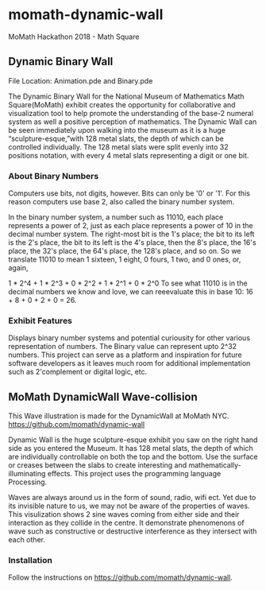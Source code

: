# momath-dynamic-wall

MoMath Hackathon 2018 - Math Square

## Dynamic Binary Wall
File Location: Animation.pde	and Binary.pde

The Dynamic Binary Wall for the National Museum of Mathematics Math Square(MoMath) exhibit creates the opportunity for collaborative and visualization tool to help promote the understanding of the base-2 numeral system as well a positive perception of mathematics. The Dynamic Wall can be seen immediately upon walking into the museum as it is a huge “sculpture-esque,”with 128 metal slats, the depth of which can be controlled individually. The 128 metal slats were split evenly into 32 positions notation, with every 4 metal slats representing a digit or one bit.

### About Binary Numbers
Computers use bits, not digits, however. Bits can only be '0' or '1'. For this reason computers use base 2, also called the binary number system.

In the binary number system, a number such as 11010, each place represents a power of 2, just as each place represents a power of 10 in the decimal number system. The right-most bit is the 1's place; the bit to its left is the 2's place, the bit to its left is the 4's place, then the 8's place, the 16's place, the 32's place, the 64's place, the 128's place, and so on. So we translate 11010 to mean 1 sixteen, 1 eight, 0 fours, 1 two, and 0 ones, or, again,

1 * 2^4 + 1 * 2^3 + 0 * 2^2 + 1 * 2^1 + 0 * 2^0
To see what 11010 is in the decimal numbers we know and love, we can reeevaluate this in base 10: 16 + 8 + 0 + 2 + 0 = 26.

### Exhibit Features
Displays binary number systems and potential curiousity for other various representation of numbers.
The Binary value can represent upto 2^32 numbers.
This project can serve as a platform and inspiration for future software developers as it leaves much room for additional implementation such as 2'complement or digital logic, etc.


## MoMath DynamicWall Wave-collision

This Wave illustration is made for the DynamicWall at MoMath NYC. 
https://github.com/momath/dynamic-wall

Dynamic Wall is the huge sculpture-esque exhibit you saw on the right hand side as you entered the Museum. 
It has 128 metal slats, the depth of which are individually controllable on both the top and the bottom. 
Use the surface or creases between the slabs to create interesting and mathematically-illuminating effects. 
This project uses the programming language Processing.

Waves are always around us in the form of sound, radio, wifi ect. Yet due to its invisible nature to us, we may not be aware of the properties of waves. 
This visulization shows 2 sine waves coming from either side and their interaction as they collide in the centre. It demonstrate phenomenons of wave such as constructive or destructive interference as they intersect with each other. 

### Installation

Follow the instructions on https://github.com/momath/dynamic-wall. 




